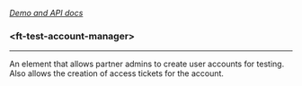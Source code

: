 [_Demo and API docs_](https://filethis.github.io/ft-test-account-manager/components/ft-test-account-manager/)

### \<ft-test-account-manager\>

-----------------------------------------------------------

An element that allows partner admins to create user accounts for testing. Also allows the creation of access tickets for the account.